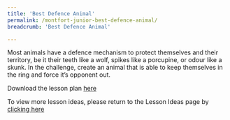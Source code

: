 ```yaml
---
title: 'Best Defence Animal'
permalink: /montfort-junior-best-defence-animal/
breadcrumb: 'Best Defence Animal'

---
```



Most animals have a defence mechanism to protect themselves and their territory, be it their teeth like a wolf, spikes like a porcupine, or odour like a skunk.
In the challenge, create an animal that is able to keep themselves in the ring and force it’s opponent out.

Download the lesson plan [here](/files/lesson-plans/primary-schools/design-and-technology/Montfort-Junior-Best-Defence-Animal.docx)

To view more lesson ideas, please return to the Lesson Ideas page by [clicking here](/in-schools/digital-maker/lesson-ideas-primary/)
